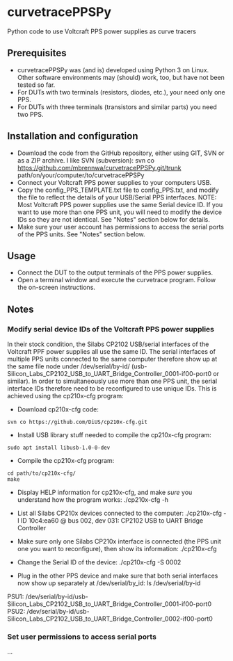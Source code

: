 # curvetracePPSPy
Python code to use Voltcraft PPS power supplies as curve tracers

## Prerequisites
* curvetracePPSPy was (and is) developed using Python 3 on Linux. Other software environments may (should) work, too, but have not been tested so far.
* For DUTs with two terminals (resistors, diodes, etc.), your need only one PPS.
* For DUTs with three terminals (transistors and similar parts) you need two PPS.

## Installation and configuration
* Download the code from the GitHub repository, either using GIT, SVN or as a ZIP archive.
I like SVN (subversion): svn co https://github.com/mbrennwa/curvetracePPSPy.git/trunk path/on/your/computer/to/curvetracePPSPy
* Connect your Voltcraft PPS power supplies to your computers USB.
* Copy the config_PPS_TEMPLATE.txt file to config_PPS.txt, and modify the file to reflect the details of your USB/Serial PPS interfaces. NOTE: Most Voltcraft PPS power supplies use the same Serial device ID. If you want to use more than one PPS unit, you will need to modify the device IDs so they are not identical. See "Notes" section below for details.
* Make sure your user account has permissions to access the serial ports of the PPS units. See "Notes" section below.

## Usage
* Connect the DUT to the output terminals of the PPS power supplies.
* Open a terminal window and execute the curvetrace program. Follow the on-screen instructions.

## Notes

### Modify serial device IDs of the Voltcraft PPS power supplies
In their stock condition, the Silabs CP2102 USB/serial interfaces of the Voltcraft PPF power supplies all use the same ID. The serial interfaces of multiple PPS units connected to the same computer therefore show up at the same file node under /dev/serial/by-id/ (usb-Silicon_Labs_CP2102_USB_to_UART_Bridge_Controller_0001-if00-port0 or similar). In order to simultaneously use more than one PPS unit, the serial interface IDs therefore need to be reconfigured to use unique IDs. This is achieved using the cp210x-cfg program:

* Download cp210x-cfg code:
```
svn co https://github.com/DiUS/cp210x-cfg.git
```

* Install USB library stuff needed to compile the cp210x-cfg program:
```
sudo apt install libusb-1.0-0-dev 
```

* Compile the cp210x-cfg program:
```
cd path/to/cp210x-cfg/
make
```

* Display HELP information for cp210x-cfg, and make *sure* you understand how the program works:
./cp210x-cfg -h

* List all Silabs CP210x devices connected to the computer:
./cp210x-cfg -l
ID 10c4:ea60 @ bus 002, dev 031: CP2102 USB to UART Bridge Controller

* Make sure only one Silabs CP210x interface is connected (the PPS unit one you want to reconfigure), then show its information:
./cp210x-cfg

* Change the Serial ID of the device:
./cp210x-cfg -S 0002

* Plug in the other PPS device and make sure that both serial interfaces now show up separately at /dev/serial/by_id:
ls /dev/serial/by-id

PSU1: /dev/serial/by-id/usb-Silicon_Labs_CP2102_USB_to_UART_Bridge_Controller_0001-if00-port0
PSU2: /dev/serial/by-id/usb-Silicon_Labs_CP2102_USB_to_UART_Bridge_Controller_0002-if00-port0

### Set user permissions to access serial ports
...
